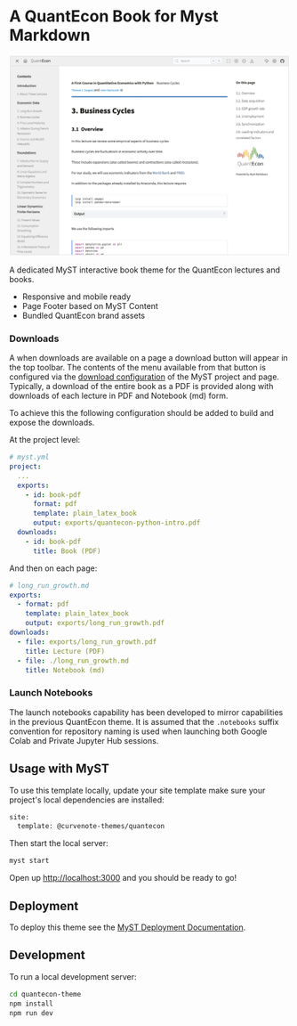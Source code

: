 # A QuantEcon Book for Myst Markdown

![](./thumbnail.png)

A dedicated MyST interactive book theme for the QuantEcon lectures and books.

- Responsive and mobile ready
- Page Footer based on MyST Content
- Bundled QuantEcon brand assets

### Downloads

A when downloads are available on a page a download button will appear in the top toolbar.
The contents of the menu available from that button is configured via the [download configuration](https://mystmd.org/guide/website-downloads) of the MyST project and page.
Typically, a download of the entire book as a PDF is provided along with downloads of each lecture in PDF and Notebook (md) form.

To achieve this the following configuration should be added to build and expose the downloads.

At the project level:

```yaml
# myst.yml
project:
  ...
  exports:
    - id: book-pdf
      format: pdf
      template: plain_latex_book
      output: exports/quantecon-python-intro.pdf
  downloads:
    - id: book-pdf
      title: Book (PDF)
```

And then on each page:

```yaml
# long_run_growth.md
exports:
  - format: pdf
    template: plain_latex_book
    output: exports/long_run_growth.pdf
downloads:
  - file: exports/long_run_growth.pdf
    title: Lecture (PDF)
  - file: ./long_run_growth.md
    title: Notebook (md)
```

### Launch Notebooks

The launch notebooks capability has been developed to mirror capabilities in the previous QuantEcon theme. It is assumed that the `.notebooks` suffix convention for repository naming is used when launching both Google Colab and Private Jupyter Hub sessions.

## Usage with MyST

To use this template locally, update your site template make sure your project's local dependencies are installed:

```sh
site:
  template: @curvenote-themes/quantecon
```

Then start the local server:

```sh
myst start
```

Open up [http://localhost:3000](http://localhost:3000) and you should be ready to go!

## Deployment

To deploy this theme see the [MyST Deployment Documentation](https://mystmd.org/guide/deployment).

## Development

To run a local development server:

```sh
cd quantecon-theme
npm install
npm run dev
```
